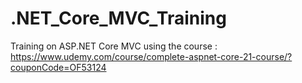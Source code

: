 # .NET_Core_MVC_Training
Training on ASP.NET Core MVC using the course : https://www.udemy.com/course/complete-aspnet-core-21-course/?couponCode=OF53124

